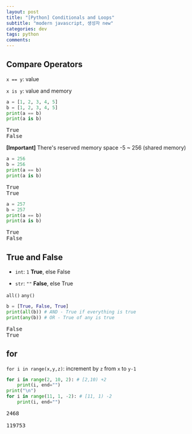 ```yaml
---
layout: post
title: "[Python] Conditionals and Loops"
subtitle: "modern javascript, 생성자 new"
categories: dev
tags: python
comments:
---
```


<head>
  <style>
    table.dataframe {
      white-space: normal;
      width: 100%;
      height: 240px;
      display: block;
      overflow: auto;
      font-family: Arial, sans-serif;
      font-size: 0.9rem;
      line-height: 20px;
      text-align: center;
      border: 0px !important;
    }

    table.dataframe th {
      text-align: center;
      font-weight: bold;
      padding: 8px;
    }

    table.dataframe td {
      text-align: center;
      padding: 8px;
    }

    table.dataframe tr:hover {
      background: #b8d1f3;
    }

    .output_prompt {
      overflow: auto;
      font-size: 0.9rem;
      line-height: 1.45;
      border-radius: 0.3rem;
      -webkit-overflow-scrolling: touch;
      padding: 0.8rem;
      margin-top: 0;
      margin-bottom: 15px;
      font: 1rem Consolas, "Liberation Mono", Menlo, Courier, monospace;
      color: $code-text-color;
      border: solid 1px $border-color;
      border-radius: 0.3rem;
      word-break: normal;
      white-space: pre;
    }

.dataframe tbody tr th:only-of-type {
vertical-align: middle;
}

.dataframe tbody tr th {
vertical-align: top;
}

.dataframe thead th {
text-align: center !important;
padding: 8px;
}

.page\_\_content p {
margin: 0 0 0px !important;
}

.page\_\_content p > strong {
font-size: 0.8rem !important;
}

  </style>
</head>

## Compare Operators

<code>x == y</code>: value

<code>x is y</code>: value and memory

```python
a = [1, 2, 3, 4, 5]
b = [1, 2, 3, 4, 5]
print(a == b)
print(a is b)
```

<pre>
True
False
</pre>

**[Important]** There's reserved memory space -5 ~ 256 (shared memory)

```python
a = 256
b = 256
print(a == b)
print(a is b)
```

<pre>
True
True
</pre>

```python
a = 257
b = 257
print(a == b)
print(a is b)
```

<pre>
True
False
</pre>

## True and False

- <code>int</code>: <code>1</code> **True**, else False

- <code>str</code>: <code>""</code> **False**, else True

<code>all()</code> <code>any()</code>

```python
b = [True, False, True]
print(all(b)) # AND - True if everything is true
print(any(b)) # OR - True of any is true
```

<pre>
False
True
</pre>

## for

<code>for i in range(x,y,z)</code>: increment by <code>z</code> from <code>x</code> to <code>y-1</code>

```python
for i in range(2, 10, 2): # [2,10) +2
    print(i, end="")
print("\n")
for i in range(11, 1, -2): # [11, 1) -2
    print(i, end="")
```

<pre>
2468

119753
</pre>

```python

```
